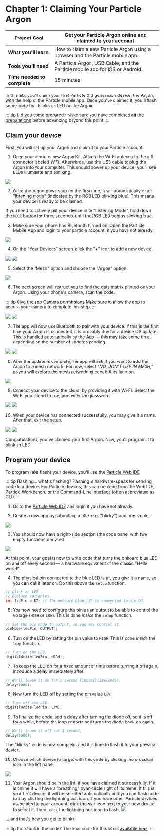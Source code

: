 # Chapter 1: Claiming Your Particle Argon

| **Project Goal**            | Get your Particle Argon online and claimed to your account                     |
| --------------------------- | --------------------------------------------------------------------------------- |
| **What you’ll learn**       | How to claim a new Particle Argon using a browser and the Particle mobile app. |
| **Tools you’ll need**       | A Particle Argon, USB Cable, and the Particle mobile app for iOS or Android.                |
| **Time needed to complete** | 15 minutes                                                                        |

In this lab, you'll claim your first Particle 3rd generation device, the Argon, with the help of the Particle mobile app. Once you've claimed it, you'll flash some code that blinks an LED on the Argon.

::: tip Did you come prepared?
Make sure you have completed **all** the [preparations](README.md) before advancing beyond this point.
:::

## Claim your device

First, you will set up your Argon and claim it to your Particle account.

1. Open your glorious new Argon Kit. Attach the Wi-Fi antenna to the u.fl connector labeled _WIFI_. Afterwards, use the USB cable to plug the Argon into your computer. This should power up your device; you'll see LEDs illuminate and bliniking.

![](./images/01/Argon-plugged-in.jpg)

2. Once the Argon powers up for the first time, it will automatically enter "[listening mode](https://docs.particle.io/tutorials/device-os/led/argon/#listening-mode)" (indicated by the RGB LED blinking blue). This means your device is ready to be claimed.

If you need to actively put your device in to "Listening Mode", hold down the `MODE` button for three seconds, until the RGB LED begins blinking blue.

3. Make sure your phone has Bluetooth turned on. Open the Particle Mobile App and login to your particle account, if you have not already.

![](./images/01/app-login-filled.jpg)

4.  On the "Your Devices" screen, click the "+" icon to add a new device.

<img src="./images/01/app-your-devices-empty.jpg" class="two-per-line" />
<img src="./images/01/app-add-device.jpg" class="two-per-line" />

5.  Select the "Mesh" option and choose the "Argon" option.

![](./images/01/app-choose-mesh-device.jpg)

6.  The next screen will instruct you to find the data matrix printed on your Argon. Using your phone's camera, scan the code. 

::: tip Give the app Camera permissions
Make sure to allow the app to access your camera to complete this step.
::: 

<img src="./images/01/app-argon-get-ready.jpg" class="two-per-line" />
<img src="./images/01/app-argon-scan-sticker.jpg" class="two-per-line" />

7. The app will now use Bluetooth to pair with your device. If this is the first time your Argon is connected, it is probably due for a device OS update. This is handled automatically by the App — this may take some time, depending on the number of updates pending.

<img src="./images/01/app-update-device-os.jpg" class="two-per-line" />
<img src="./images/01/app-updating-device-os.jpg" class="two-per-line" />

8. After the update is complete, the <!--Argon will return to listening mode (blinking blue) and the-->app will ask if you want to add the Argon to a mesh network. For now, select "_NO, DON'T USE IN MESH_," as you will explore the mesh networking capabilities later on.

![](./images/01/app-argon-use-in-mesh.jpg)

9. Conecct your device to the cloud, by providing it with Wi-Fi. Select the Wi-Fi you intend to use, and enter the password.

<img src="./images/01/app-argon-choose-wifi.jpg" class="two-per-line" />
<img src="./images/01/app-argon-connecting-to-cloud.jpg" class="two-per-line" />

10. When your device has connected successfully, you may give it a name. After that, exit the setup.

<img src="./images/01/app-argon-give-name.jpg" class="two-per-line" />
<img src="./images/01/app-lets-get-building.jpg" class="two-per-line" />

Congratulations, you've claimed your first Argon. Now, you'll program it to blink an LED.

## Program your device

To program (aka flash) your device, you'll use the [Particle Web IDE](https://build.particle.io/build/)

::: tip Flashing... what's flashing?
Flashing is hardware-speak for sending code to a device. For Particle devices, this can be done from the Web IDE, Particle Workbench, or the Command-Line Interface (often abbreviated as CLI).
:::

1. Go to the [Particle Web IDE](https://build.particle.io/build/) and login if you have not already.

2. Create a new app by submitting a title (e.g. "blinky") and press enter.

![](./images/01/webide-new-app.png)

3. You should now have a right-side section (the code pane) with two empty functions declared.

![](./images/01/webide-empty-app.png)

At this point, your goal is now to write code that turns the onboard blue LED on and off every second — a hardware equivalent of the classic "Hello world!".

4. The physical pin connected to the blue LED is `D7`, you give it a name, so you can call it later on. Do this _above_ the `setup` function.

```cpp
// Blink an LED.
// Declare variables.
int ledPin = D7; // The onboard blue LED is connected to pin D7.
```

5. You now need to configure this pin as an output to be able to control the voltage (`HIGH` or `LOW`). This is done _inside_ the `setup` function.

```cpp
// Set the pin mode to output, so you may control it.
pinMode(ledPin, OUTPUT);
```

6. Turn on the LED by setting the pin value to `HIGH`. This is done _inside_ the `loop` function.

```cpp
// Turn on the LED.
digitalWrite(ledPin, HIGH);
```

7. To keep the LED on for a fixed amount of time before turning it off again, introduce a delay immediately after.

```cpp
// We'll leave it on for 1 second (1000milliseconds).
delay(1000);
```

8. Now turn the LED off by setting the pin value `LOW`.

```cpp
// Turn off the LED.
digitalWrite(ledPin, LOW);
```

9. To finalize the code, add a delay after turning the diode off, so it is off for a while, before the loop restarts and turns the diode back on again.

```cpp
// We'll leave it off for 1 second.
delay(1000);
```

The "blinky" code is now complete, and it is time to flash it to your physical device.

10. Choose which device to target with this code by clicking the crosshair icon in the left pane.

![](./images/01/webide-devices.png)

11. Your Argon should be in the list, if you have claimed it successfully. If it is online it will have a "breathing" cyan circle right of its name. If this is your first device, it will be selected automatically and you can flash code to it by clicking the lightning bolt icon. If you have other Particle devices associated to your account, click the star icon next to your new device to select it. Then, click the lightning bolt icon to flash.
    ![](./images/01/webide-device-list.png)

... and that's how you get to blinky!

::: tip Got stuck in the code?
The final code for this lab is [available here](https://go.particle.io/shared_apps/5bfefd038bf964af88000409).
:::

